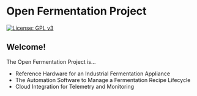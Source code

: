 # Open Fermentation Project

[![License: GPL v3](https://img.shields.io/badge/License-GPLv3-blue.svg)](https://www.gnu.org/licenses/gpl-3.0)

## Welcome!

The Open Fermentation Project is...

- Reference Hardware for an Industrial Fermentation Appliance
- The Automation Software to Manage a Fermentation Recipe Lifecycle
- Cloud Integration for Telemetry and Monitoring
